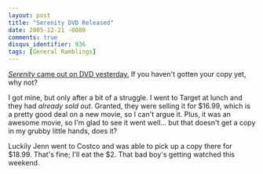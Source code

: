 ```yaml
---
layout: post
title: "Serenity DVD Released"
date: 2005-12-21 -0800
comments: true
disqus_identifier: 936
tags: [General Ramblings]
---
```

[*Serenity* came out on DVD
yesterday.](http://www.amazon.com/exec/obidos/ASIN/B000BW7QWW/mhsvortex)
If you haven't gotten your copy yet, why not?
 
 I got mine, but only after a bit of a struggle. I went to Target at
lunch and they had *already sold out*. Granted, they were selling it for
\$16.99, which is a pretty good deal on a new movie, so I can't argue
it. Plus, it was an awesome movie, so I'm glad to see it went well...
but that doesn't get a copy in my grubby little hands, does it?
 
 Luckily Jenn went to Costco and was able to pick up a copy there for
\$18.99. That's fine; I'll eat the \$2. That bad boy's getting watched
this weekend.
